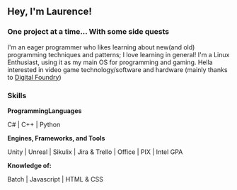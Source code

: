 ## Hey, I'm Laurence!
### One project at a time... With some side quests 

I'm an eager programmer who likes learning about new(and old) programming techniques and patterns; I love learning in general! I'm a Linux Enthusiast, using it as my main OS for programming and gaming. Hella interested in video game technology/software and hardware (mainly thanks to [Digital Foundry](https://www.youtube.com/user/DigitalFoundry))


### Skills


<p align="center">
  
**ProgrammingLanguages** 
  
C# | C++ | Python
  
**Engines, Frameworks, and Tools** 
  
Unity | Unreal | Sikulix | Jira & Trello | Office | PIX | Intel GPA

**Knowledge of:**
  
Batch | Javascript | HTML & CSS


<!--
### Professional Experience 

**Auto GFX -- Intel** 

Created a tool to install early version drivers for what's now called the Alchemist "Arc" GPUs. Using a mix of python and bat file scripting.

**OCR Data Extractor -- Intel** 

Created a tool that pulls FPS benchmark results data and other performance data from screenshots using Google's tesseract OCR and OpenCV, along with python.

**[Intergalactic Rescue](https://github.com/SirLorrence/Intergalactic-Rescue) -- Vigilance Digital Media** 

Release a casual mobile game on the Google Play store as a Game Programmer with a small team remotely from Nova Scotia. Assisting with project leads and assisted managing interns.

### Projects

**[Catch-Em](https://github.com/SirLorrence/Catch-Em)**

A recreation of the mini-game, "Hand Over Fish" from the game Jak and Daxter made in the Unity engine. I learned a little about shader graphs and a bit about graphics programming (not my jam).

**[Avoid it!](https://github.com/SirLorrence/Avoid_It)**

Developed a small game with C++ using the Raylibs graphics library. 

**[REHABILITATION](https://github.com/SirLorrence/REHABILITATION)** 

Created a six-axis space shooter. One of my first projects working with a team - at the Global Game Jam in Nova Scotia.
-->


<!--
![Label](https://img.shields.io/badge/Programming%20Languages:-black?style=flat-square)
![C#](https://img.shields.io/badge/-C%23-black?style=flat-square&logo=c-sharp)
![CPP](https://img.shields.io/badge/-C%2B%2B-black?style=flat-square&logo=c%2B%2B)
![Python](https://img.shields.io/badge/-python-black?style=flat-square&logo=python&logoColor=white)
&nbsp;&nbsp;&nbsp;
![Label](https://img.shields.io/badge/Tools:-black?style=flat-square)
![Unity](https://img.shields.io/badge/Unity-black?style=flat-square&logo=unity&logoColor=white)
![Git](https://img.shields.io/badge/git-black?style=flat-square&logo=git&logoColor=white)
![Jira](https://img.shields.io/badge/jira-black.svg?style=flat-square&logo=jira&logoColor=white)
![Microsoft Office](https://img.shields.io/badge/Microsoft_Office-black?style=flat-square&logo=microsoft-office&logoColor=white)
![Google](https://img.shields.io/badge/google-black?style=flat-square&logo=google&logoColor=white)
--> 

<!--
Resource:
https://shields.io/ 
https://dev.to/envoy_/150-badges-for-github-pnk
https://zzetao.github.io/awesome-github-profile/

#### Get Connected
[![LinkedIn](https://img.shields.io/badge/LinkedIn-0077B5?style=flat-square&logo=linkedin&logoColor=white)](https://www.linkedin.com/in/laurencesadler/)
[![Discord](https://img.shields.io/badge/Discord-7289DA?style=flat-square&logo=discord&logoColor=white)](https://discordapp.com/users/lvlzro#9297)
[![Steam](https://img.shields.io/badge/Steam-000000?style=flat-square&logo=steam&logoColor=white)](https://steamcommunity.com/id/lvlzro)
-->

<!--
**SirLorrence/SirLorrence** is a ✨ _special_ ✨ repository because its `README.md` (this file) appears on your GitHub profile.

Here are some ideas to get you started:

- 🔭 I’m currently working on ...
- 🌱 I’m currently learning ...
- 👯 I’m looking to collaborate on ...
- 🤔 I’m looking for help with ...
- 💬 Ask me about ...
- 📫 How to reach me: ...
- 😄 Pronouns: ...
- ⚡ Fun fact: ...
-->

